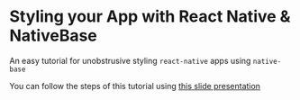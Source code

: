# Styling your App with React Native & NativeBase

An easy tutorial for unobstrusive styling `react-native` apps using `native-base`

You can follow the steps of this tutorial using [this slide presentation](https://docs.google.com/presentation/d/1FRo5JmfvGsjNdSqSjJH-L84SXMuXCAVCH3YBvE5a8Rk/edit?usp=sharing)